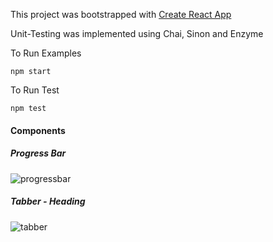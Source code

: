 This project was bootstrapped with [Create React App](https://github.com/facebookincubator/create-react-apps)

Unit-Testing was implemented using Chai, Sinon and Enzyme

To Run Examples

`npm start`

To Run Test

`npm test`


#### Components

##### Progress Bar

![progressbar](https://cloud.githubusercontent.com/assets/12539356/21971324/74b2dfa8-db64-11e6-8f92-a9c24a608d75.PNG)

##### Tabber - Heading

![tabber](https://cloud.githubusercontent.com/assets/12539356/22185847/d802d1a2-e0a1-11e6-9203-fc0a5ded1243.PNG)

